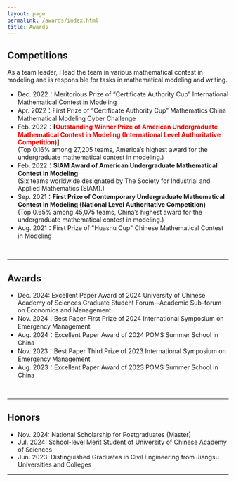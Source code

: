 ```yaml
---
layout: page
permalink: /awards/index.html
title: Awards
---
```


## Competitions
As a team leader, I lead the team in various mathematical contest in modeling and is responsible for tasks in mathematical modeling and writing.
- Dec. 2022：Meritorious Prize of “Certificate Authority Cup” International Mathematical Contest in Modeling
- Apr. 2022：First Prize of “Certificate Authority Cup” Mathematics China Mathematical Modeling Cyber Challenge
- Feb. 2022：**[<font color='red'>Outstanding Winner Prize of American Undergraduate Mathematical Contest in Modeling (International Level Authoritative Competition)</font>]** <br>(Top 0.16% among 27,205 teams, America’s highest award for the undergraduate mathematical contest in modeling.)
- Feb. 2022：**SIAM Award of American Undergraduate Mathematical Contest in Modeling**<br>(Six teams worldwide designated by The Society for Industrial and Applied Mathematics (SIAM).)
- Sep. 2021：**First Prize of Contemporary Undergraduate Mathematical Contest in Modeling (National Level Authoritative Competition)**<br>(Top 0.65% among 45,075 teams, China’s highest award for the undergraduate mathematical contest in modeling.)
- Aug. 2021：First Prize of "Huashu Cup" Chinese Mathematical Contest in Modeling
<br>

---

## Awards

- Dec. 2024: Excellent Paper Award of 2024 University of Chinese Academy of Sciences Graduate Student Forum--Academic Sub-forum on Economics and Management
- Nov. 2024：Best Paper First Prize of 2024 International Symposium on Emergency Management
- Aug. 2024：Excellent Paper Award of 2024 POMS Summer School in China
- Nov. 2023：Best Paper Third Prize of 2023 International Symposium on Emergency Management
- Aug. 2023：Excellent Paper Award of 2023 POMS Summer School in China
<br>

---

## Honors

- Nov. 2024: National Scholarship for Postgraduates (Master)
- Jul. 2024: School-level Merit Student of University of Chinese Academy of Sciences
- Jun. 2023: Distinguished Graduates in Civil Engineering from Jiangsu Universities and Colleges

---
